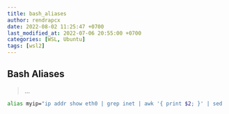 ```yaml
---
title: bash_aliases
author: rendrapcx
date: 2022-08-02 11:25:47 +0700
last_modified_at: 2022-07-06 20:55:00 +0700
categories: [WSL, Ubuntu]
tags: [wsl2]
---
```


## Bash Aliases
> ...


```bash
alias myip="ip addr show eth0 | grep inet | awk '{ print $2; }' | sed 's/\/.*$//'"

```
